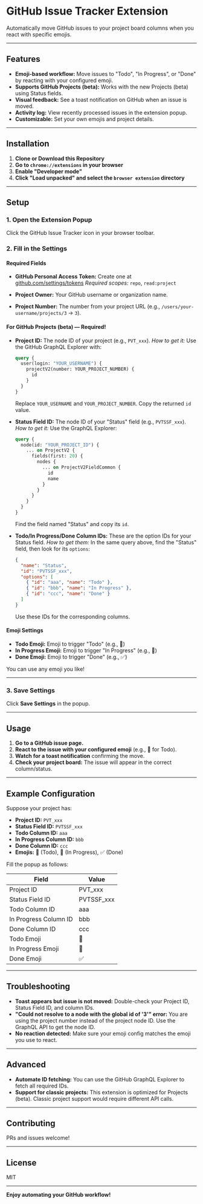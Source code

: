 
# GitHub Issue Tracker Extension

Automatically move GitHub issues to your project board columns when you react with specific emojis.

---

## Features

- **Emoji-based workflow:** Move issues to "Todo", "In Progress", or "Done" by reacting with your configured emoji.
- **Supports GitHub Projects (beta):** Works with the new Projects (beta) using Status fields.
- **Visual feedback:** See a toast notification on GitHub when an issue is moved.
- **Activity log:** View recently processed issues in the extension popup.
- **Customizable:** Set your own emojis and project details.

---

## Installation

1. **Clone or Download this Repository**
2. **Go to `chrome://extensions` in your browser**
3. **Enable "Developer mode"**
4. **Click "Load unpacked" and select the `browser extension` directory**

---

## Setup

### 1. Open the Extension Popup

Click the GitHub Issue Tracker icon in your browser toolbar.

### 2. Fill in the Settings

#### **Required Fields**

- **GitHub Personal Access Token:**
  Create one at [github.com/settings/tokens](https://github.com/settings/tokens)
  _Required scopes:_ `repo`, `read:project`

- **Project Owner:**
  Your GitHub username or organization name.

- **Project Number:**
  The number from your project URL (e.g., `/users/your-username/projects/3` → `3`).

#### **For GitHub Projects (beta) — Required!**

- **Project ID:**
  The node ID of your project (e.g., `PVT_xxx`).
  _How to get it:_
  Use the GitHub GraphQL Explorer with:
  ```graphql
  query {
    user(login: "YOUR_USERNAME") {
      projectV2(number: YOUR_PROJECT_NUMBER) {
        id
      }
    }
  }
  ```
  Replace `YOUR_USERNAME` and `YOUR_PROJECT_NUMBER`.
  Copy the returned `id` value.

- **Status Field ID:**
  The node ID of your "Status" field (e.g., `PVTSSF_xxx`).
  _How to get it:_
  Use the GraphQL Explorer:
  ```graphql
  query {
    node(id: "YOUR_PROJECT_ID") {
      ... on ProjectV2 {
        fields(first: 20) {
          nodes {
            ... on ProjectV2FieldCommon {
              id
              name
            }
          }
        }
      }
    }
  }
  ```
  Find the field named "Status" and copy its `id`.

- **Todo/In Progress/Done Column IDs:**
  These are the option IDs for your Status field.
  _How to get them:_
  In the same query above, find the "Status" field, then look for its `options`:
  ```json
  {
    "name": "Status",
    "id": "PVTSSF_xxx",
    "options": [
      { "id": "aaa", "name": "Todo" },
      { "id": "bbb", "name": "In Progress" },
      { "id": "ccc", "name": "Done" }
    ]
  }
  ```
  Use these IDs for the corresponding columns.

#### **Emoji Settings**

- **Todo Emoji:** Emoji to trigger "Todo" (e.g., 👀)
- **In Progress Emoji:** Emoji to trigger "In Progress" (e.g., 🚀)
- **Done Emoji:** Emoji to trigger "Done" (e.g., ✅)

You can use any emoji you like!

---

### 3. Save Settings

Click **Save Settings** in the popup.

---

## Usage

1. **Go to a GitHub issue page.**
2. **React to the issue with your configured emoji** (e.g., 👀 for Todo).
3. **Watch for a toast notification** confirming the move.
4. **Check your project board:**
   The issue will appear in the correct column/status.

---

## Example Configuration

Suppose your project has:

- **Project ID:** `PVT_xxx`
- **Status Field ID:** `PVTSSF_xxx`
- **Todo Column ID:** `aaa`
- **In Progress Column ID:** `bbb`
- **Done Column ID:** `ccc`
- **Emojis:** 👀 (Todo), 🚀 (In Progress), ✅ (Done)

Fill the popup as follows:

| Field                | Value                                  |
|----------------------|----------------------------------------|
| Project ID           | PVT_xxx                                |
| Status Field ID      | PVTSSF_xxx                             |
| Todo Column ID       | aaa                                    |
| In Progress Column ID| bbb                                    |
| Done Column ID       | ccc                                    |
| Todo Emoji           | 👀                                     |
| In Progress Emoji    | 🚀                                     |
| Done Emoji           | ✅                                     |

---

## Troubleshooting

- **Toast appears but issue is not moved:**
  Double-check your Project ID, Status Field ID, and column IDs.
- **"Could not resolve to a node with the global id of '3'" error:**
  You are using the project number instead of the project node ID. Use the GraphQL API to get the node ID.
- **No reaction detected:**
  Make sure your emoji config matches the emoji you use to react.

---

## Advanced

- **Automate ID fetching:**
  You can use the GitHub GraphQL Explorer to fetch all required IDs.
- **Support for classic projects:**
  This extension is optimized for Projects (beta). Classic project support would require different API calls.

---

## Contributing

PRs and issues welcome!

---

## License

MIT

---

**Enjoy automating your GitHub workflow!**
